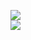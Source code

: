 [![](https://img.shields.io/badge/Made%20With-Github%20Spray-lightgrey.svg?style=for-the-badge&logo=github)](https://github.com/Annihil/github-spray#25355)  
[![](https://i.imgur.com/2DrTn0Z.gif)](https://github.com/Annihil/github-spray)